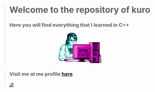 ># **Welcome to the repository of kuro**
>### Here you will find everything that I learned in C++
>  <div align ="center">
>  <img alt="c++" height="100" src="imagenes/retro.png"/>
>  </div>

>### Visit me at me profile [here](https://github.com/UP210630)
>
>[♫](https://www.youtube.com/watch?v=k_TbOH8iE4U)



